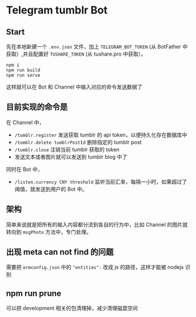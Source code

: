 # Telegram tumblr Bot

## Start

先在本地新建一个 `.env.json` 文件，加上 `TELEGRAM_BOT_TOKEN` (从 BotFather 中获取）,并且配置好 `TUSHARE_TOKEN` (从 tushare.pro 中获取）。

```
npm i
npm run build
npm run serve
```

这样就可以在 Bot 和 Channel 中输入对应的命令发送数据了

## 目前实现的命令是

在 Channel 中，

-   `/tumblr.register` 发送获取 tumblr 的 api token，以便持久化存在数据库中
-   `/tumblr.delete tumblrPostId` 删除指定的 tumblr post
-   `/tumblr.close` 注销当前 tumblr 获取的 token
-   发送文本或者图片就可以发送到 tumblr blog 中了

同时在 Bot 中，

-   `/listen.currency CNY threshold` 监听当前汇率，每隔一小时，如果超过了阈值，就发送到用户的 Bot 中。

## 架构

简单来说就是把所有的输入内容都分流到各自的行为中，比如 Channel 的图片就转向到 `msgPhoto` 方法中，专门处理。

## 出现 meta can not find 的问题

需要把 `ormconfig.json` 中的 `"entities":` 改成 js 的路径，这样才能被 nodejs 识别

## npm run prune

可以把 development 相关的包清理掉，减少清理磁盘空间
